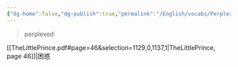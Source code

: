 ```yaml
---
{"dg-home":false,"dg-publish":true,"permalink":"/English/vocabs/Perplex/","dgPassFrontmatter":true}
---
```



> perplexed

[[TheLittlePrince.pdf#page=46&selection=1129,0,1137,1|TheLittlePrince, page 46]]|困惑